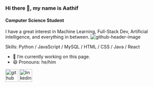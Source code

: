 ### Hi there 👋, my name is Aathif
#### Computer Science Student
I have a great interest in Machine Learning, Full-Stack Dev, Artificial intelligence, and everything in between.
![github-header-image](https://github.com/zaxnite/Aathif_Khan/assets/65447745/f058e5d1-d249-4e7d-bbe8-92a9216dad76)

Skills: Python / JavaScript / MySQL / HTML / CSS / Java / React

- 🔭 I’m currently working on this page. 
- 😄 Pronouns: he/him 


[<img src='https://cdn.jsdelivr.net/npm/simple-icons@3.0.1/icons/github.svg' alt='github' height='40'>](https://github.com/zaxnite)  [<img src='https://cdn.jsdelivr.net/npm/simple-icons@3.0.1/icons/linkedin.svg' alt='linkedin' height='40'>](https://www.linkedin.com/in/https://www.linkedin.com/in/aathif-khan-042214201//)  

